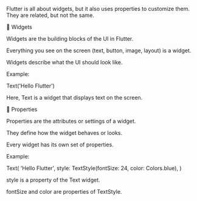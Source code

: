 Flutter is all about widgets, but it also uses properties to customize them. They are related, but not the same.

🔹 Widgets

Widgets are the building blocks of the UI in Flutter.

Everything you see on the screen (text, button, image, layout) is a widget.

Widgets describe what the UI should look like.

Example:

Text('Hello Flutter')


Here, Text is a widget that displays text on the screen.

🔹 Properties

Properties are the attributes or settings of a widget.

They define how the widget behaves or looks.

Every widget has its own set of properties.

Example:

Text(
  'Hello Flutter',
  style: TextStyle(fontSize: 24, color: Colors.blue),
)


style is a property of the Text widget.

fontSize and color are properties of TextStyle.